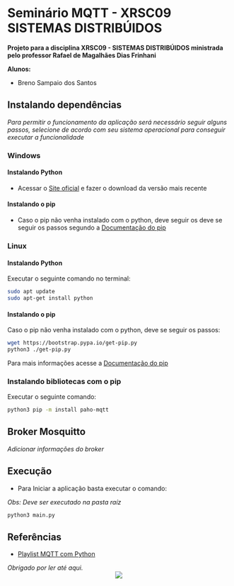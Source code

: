 # Seminário MQTT - XRSC09 SISTEMAS DISTRIBÚIDOS

**Projeto para a disciplina XRSC09 - SISTEMAS DISTRIBÚIDOS ministrada pelo professor Rafael de Magalhães Dias Frinhani**

**Alunos:**

- Breno Sampaio dos Santos


## Instalando dependências

*Para permitir o funcionamento da aplicação será necessário seguir alguns passos, selecione de acordo com seu sistema operacional para conseguir executar a funcionalidade*

### Windows

#### Instalando Python

- Acessar o [Site oficial](https://www.python.org/downloads/) e fazer o download da versão mais recente

#### Instalando o pip

- Caso o pip não venha instalado com o python, deve seguir os deve se seguir os passos segundo a [Documentação do pip](https://pip.pypa.io/en/stable/installation/)

### Linux

#### Instalando Python

Executar o seguinte comando no terminal:
```sh
sudo apt update
sudo apt-get install python
```

#### Instalando o pip

Caso o pip não venha instalado com o python, deve se seguir os passos:

```sh
wget https://bootstrap.pypa.io/get-pip.py
python3 ./get-pip.py
```

Para mais informações acesse a [Documentação do pip](https://pip.pypa.io/en/stable/installation/)

### Instalando bibliotecas com o pip

Executar o seguinte comando:

```sh
python3 pip -m install paho-mqtt
```

## Broker Mosquitto

*Adicionar informações do broker*

## Execução

- Para Iniciar a aplicação basta executar o comando:

*Obs: Deve ser executado na pasta raíz*

```sh
python3 main.py
```

## Referências

- [Playlist MQTT com Python](https://www.youtube.com/playlist?list=PLAgbpJQADBGJpogSVWsROxO2_mAh6Y3C9)


*Obrigado por ler até aqui.*
<span style="display:block;text-align:center">
<img src="https://media.tenor.com/bkXBRh4F-tsAAAAM/aaa.gif">
</div>